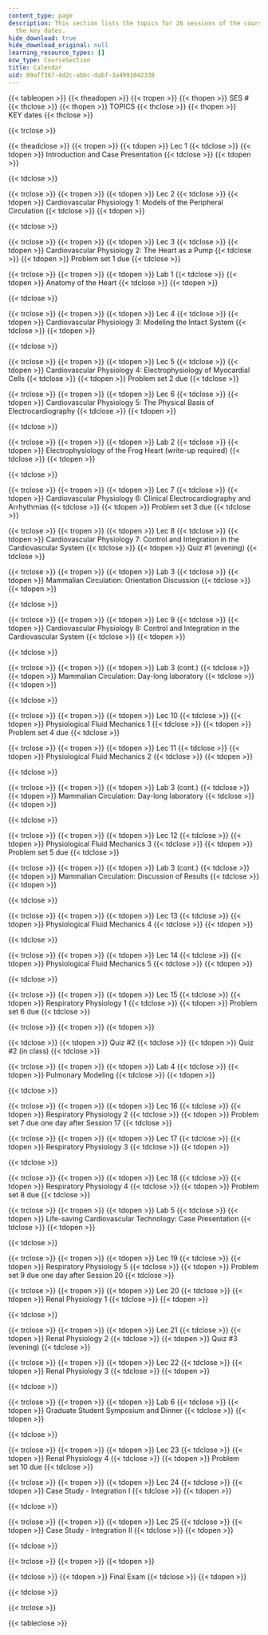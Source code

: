 ```yaml
---
content_type: page
description: This section lists the topics for 26 sessions of the course along with
  the key dates.
hide_download: true
hide_download_original: null
learning_resource_types: []
ocw_type: CourseSection
title: Calendar
uid: 89aff367-4d2c-abbc-dabf-3a4991042338
---
```


{{< tableopen >}}
{{< theadopen >}}
{{< tropen >}}
{{< thopen >}}
SES #
{{< thclose >}}
{{< thopen >}}
TOPICS
{{< thclose >}}
{{< thopen >}}
KEY dates
{{< thclose >}}

{{< trclose >}}

{{< theadclose >}}
{{< tropen >}}
{{< tdopen >}}
Lec 1
{{< tdclose >}}
{{< tdopen >}}
Introduction and Case Presentation
{{< tdclose >}}
{{< tdopen >}}

{{< tdclose >}}

{{< trclose >}}
{{< tropen >}}
{{< tdopen >}}
Lec 2
{{< tdclose >}}
{{< tdopen >}}
Cardiovascular Physiology 1: Models of the Peripheral Circulation
{{< tdclose >}}
{{< tdopen >}}

{{< tdclose >}}

{{< trclose >}}
{{< tropen >}}
{{< tdopen >}}
Lec 3
{{< tdclose >}}
{{< tdopen >}}
Cardiovascular Physiology 2: The Heart as a Pump
{{< tdclose >}}
{{< tdopen >}}
Problem set 1 due
{{< tdclose >}}

{{< trclose >}}
{{< tropen >}}
{{< tdopen >}}
Lab 1
{{< tdclose >}}
{{< tdopen >}}
Anatomy of the Heart
{{< tdclose >}}
{{< tdopen >}}

{{< tdclose >}}

{{< trclose >}}
{{< tropen >}}
{{< tdopen >}}
Lec 4
{{< tdclose >}}
{{< tdopen >}}
Cardiovascular Physiology 3: Modeling the Intact System
{{< tdclose >}}
{{< tdopen >}}

{{< tdclose >}}

{{< trclose >}}
{{< tropen >}}
{{< tdopen >}}
Lec 5
{{< tdclose >}}
{{< tdopen >}}
Cardiovascular Physiology 4: Electrophysiology of Myocardial Cells
{{< tdclose >}}
{{< tdopen >}}
Problem set 2 due
{{< tdclose >}}

{{< trclose >}}
{{< tropen >}}
{{< tdopen >}}
Lec 6
{{< tdclose >}}
{{< tdopen >}}
Cardiovascular Physiology 5: The Physical Basis of Electrocardiography
{{< tdclose >}}
{{< tdopen >}}

{{< tdclose >}}

{{< trclose >}}
{{< tropen >}}
{{< tdopen >}}
Lab 2
{{< tdclose >}}
{{< tdopen >}}
Electrophysiology of the Frog Heart (write-up required)
{{< tdclose >}}
{{< tdopen >}}

{{< tdclose >}}

{{< trclose >}}
{{< tropen >}}
{{< tdopen >}}
Lec 7
{{< tdclose >}}
{{< tdopen >}}
Cardiovascular Physiology 6: Clinical Electrocardiography and Arrhythmias
{{< tdclose >}}
{{< tdopen >}}
Problem set 3 due
{{< tdclose >}}

{{< trclose >}}
{{< tropen >}}
{{< tdopen >}}
Lec 8
{{< tdclose >}}
{{< tdopen >}}
Cardiovascular Physiology 7: Control and Integration in the Cardiovascular System
{{< tdclose >}}
{{< tdopen >}}
Quiz #1 (evening)
{{< tdclose >}}

{{< trclose >}}
{{< tropen >}}
{{< tdopen >}}
Lab 3
{{< tdclose >}}
{{< tdopen >}}
Mammalian Circulation: Orientation Discussion
{{< tdclose >}}
{{< tdopen >}}

{{< tdclose >}}

{{< trclose >}}
{{< tropen >}}
{{< tdopen >}}
Lec 9
{{< tdclose >}}
{{< tdopen >}}
Cardiovascular Physiology 8: Control and Integration in the Cardiovascular System
{{< tdclose >}}
{{< tdopen >}}

{{< tdclose >}}

{{< trclose >}}
{{< tropen >}}
{{< tdopen >}}
Lab 3 (cont.)
{{< tdclose >}}
{{< tdopen >}}
Mammalian Circulation: Day-long laboratory
{{< tdclose >}}
{{< tdopen >}}

{{< tdclose >}}

{{< trclose >}}
{{< tropen >}}
{{< tdopen >}}
Lec 10
{{< tdclose >}}
{{< tdopen >}}
Physiological Fluid Mechanics 1
{{< tdclose >}}
{{< tdopen >}}
Problem set 4 due
{{< tdclose >}}

{{< trclose >}}
{{< tropen >}}
{{< tdopen >}}
Lec 11
{{< tdclose >}}
{{< tdopen >}}
Physiological Fluid Mechanics 2
{{< tdclose >}}
{{< tdopen >}}

{{< tdclose >}}

{{< trclose >}}
{{< tropen >}}
{{< tdopen >}}
Lab 3 (cont.)
{{< tdclose >}}
{{< tdopen >}}
Mammalian Circulation: Day-long laboratory
{{< tdclose >}}
{{< tdopen >}}

{{< tdclose >}}

{{< trclose >}}
{{< tropen >}}
{{< tdopen >}}
Lec 12
{{< tdclose >}}
{{< tdopen >}}
Physiological Fluid Mechanics 3
{{< tdclose >}}
{{< tdopen >}}
Problem set 5 due
{{< tdclose >}}

{{< trclose >}}
{{< tropen >}}
{{< tdopen >}}
Lab 3 (cont.)
{{< tdclose >}}
{{< tdopen >}}
Mammalian Circulation: Discussion of Results
{{< tdclose >}}
{{< tdopen >}}

{{< tdclose >}}

{{< trclose >}}
{{< tropen >}}
{{< tdopen >}}
Lec 13
{{< tdclose >}}
{{< tdopen >}}
Physiological Fluid Mechanics 4
{{< tdclose >}}
{{< tdopen >}}

{{< tdclose >}}

{{< trclose >}}
{{< tropen >}}
{{< tdopen >}}
Lec 14
{{< tdclose >}}
{{< tdopen >}}
Physiological Fluid Mechanics 5
{{< tdclose >}}
{{< tdopen >}}

{{< tdclose >}}

{{< trclose >}}
{{< tropen >}}
{{< tdopen >}}
Lec 15
{{< tdclose >}}
{{< tdopen >}}
Respiratory Physiology 1
{{< tdclose >}}
{{< tdopen >}}
Problem set 6 due
{{< tdclose >}}

{{< trclose >}}
{{< tropen >}}
{{< tdopen >}}

{{< tdclose >}}
{{< tdopen >}}
Quiz #2
{{< tdclose >}}
{{< tdopen >}}
Quiz #2 (in class)
{{< tdclose >}}

{{< trclose >}}
{{< tropen >}}
{{< tdopen >}}
Lab 4
{{< tdclose >}}
{{< tdopen >}}
Pulmonary Modeling
{{< tdclose >}}
{{< tdopen >}}

{{< tdclose >}}

{{< trclose >}}
{{< tropen >}}
{{< tdopen >}}
Lec 16
{{< tdclose >}}
{{< tdopen >}}
Respiratory Physiology 2
{{< tdclose >}}
{{< tdopen >}}
Problem set 7 due one day after Session 17
{{< tdclose >}}

{{< trclose >}}
{{< tropen >}}
{{< tdopen >}}
Lec 17
{{< tdclose >}}
{{< tdopen >}}
Respiratory Physiology 3
{{< tdclose >}}
{{< tdopen >}}

{{< tdclose >}}

{{< trclose >}}
{{< tropen >}}
{{< tdopen >}}
Lec 18
{{< tdclose >}}
{{< tdopen >}}
Respiratory Physiology 4
{{< tdclose >}}
{{< tdopen >}}
Problem set 8 due
{{< tdclose >}}

{{< trclose >}}
{{< tropen >}}
{{< tdopen >}}
Lab 5
{{< tdclose >}}
{{< tdopen >}}
Life-saving Cardiovascular Technology: Case Presentation
{{< tdclose >}}
{{< tdopen >}}

{{< tdclose >}}

{{< trclose >}}
{{< tropen >}}
{{< tdopen >}}
Lec 19
{{< tdclose >}}
{{< tdopen >}}
Respiratory Physiology 5
{{< tdclose >}}
{{< tdopen >}}
Problem set 9 due one day after Session 20
{{< tdclose >}}

{{< trclose >}}
{{< tropen >}}
{{< tdopen >}}
Lec 20
{{< tdclose >}}
{{< tdopen >}}
Renal Physiology 1
{{< tdclose >}}
{{< tdopen >}}

{{< tdclose >}}

{{< trclose >}}
{{< tropen >}}
{{< tdopen >}}
Lec 21
{{< tdclose >}}
{{< tdopen >}}
Renal Physiology 2
{{< tdclose >}}
{{< tdopen >}}
Quiz #3 (evening)
{{< tdclose >}}

{{< trclose >}}
{{< tropen >}}
{{< tdopen >}}
Lec 22
{{< tdclose >}}
{{< tdopen >}}
Renal Physiology 3
{{< tdclose >}}
{{< tdopen >}}

{{< tdclose >}}

{{< trclose >}}
{{< tropen >}}
{{< tdopen >}}
Lab 6
{{< tdclose >}}
{{< tdopen >}}
Graduate Student Symposium and Dinner
{{< tdclose >}}
{{< tdopen >}}

{{< tdclose >}}

{{< trclose >}}
{{< tropen >}}
{{< tdopen >}}
Lec 23
{{< tdclose >}}
{{< tdopen >}}
Renal Physiology 4
{{< tdclose >}}
{{< tdopen >}}
Problem set 10 due
{{< tdclose >}}

{{< trclose >}}
{{< tropen >}}
{{< tdopen >}}
Lec 24
{{< tdclose >}}
{{< tdopen >}}
Case Study - Integration I
{{< tdclose >}}
{{< tdopen >}}

{{< tdclose >}}

{{< trclose >}}
{{< tropen >}}
{{< tdopen >}}
Lec 25
{{< tdclose >}}
{{< tdopen >}}
Case Study - Integration II
{{< tdclose >}}
{{< tdopen >}}

{{< tdclose >}}

{{< trclose >}}
{{< tropen >}}
{{< tdopen >}}

{{< tdclose >}}
{{< tdopen >}}
Final Exam
{{< tdclose >}}
{{< tdopen >}}

{{< tdclose >}}

{{< trclose >}}

{{< tableclose >}}